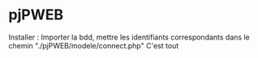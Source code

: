 # pjPWEB
Installer : 
Importer la bdd, mettre les identifiants correspondants dans le chemin "./pjPWEB/modele/connect.php"
C'est tout